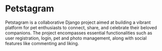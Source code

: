 # Petstagram
Petstagram is a collaborative Django project aimed at building a vibrant platform for pet enthusiasts to connect, share, and celebrate their beloved companions. The project encompasses essential functionalities such as user registration, login, pet and photo management, along with social features like commenting and liking.
